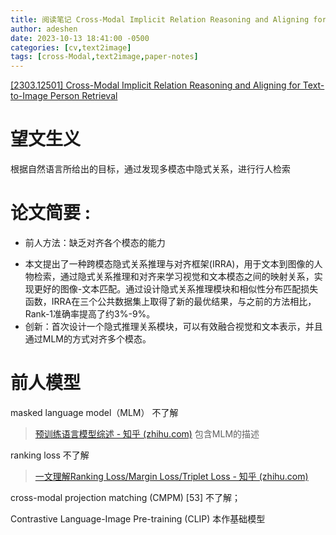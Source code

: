 ```yaml
---
title: 阅读笔记 Cross-Modal Implicit Relation Reasoning and Aligning for Text-to-Image Person Retrieval
author: adeshen
date: 2023-10-13 18:41:00 -0500
categories: [cv,text2image]
tags: [cross-Modal,text2image,paper-notes]
---
```





[[2303.12501] Cross-Modal Implicit Relation Reasoning and Aligning for Text-to-Image Person Retrieval](file:///D:/SUSYstudy/grade4-1/LLM_video/storage/EW27Z4PQ/2303.html)

# 望文生义

根据自然语言所给出的目标，通过发现多模态中隐式关系，进行行人检索



# 论文简要 :

- 前人方法：缺乏对齐各个模态的能力

* 本文提出了一种跨模态隐式关系推理与对齐框架(IRRA)，用于文本到图像的人物检索，通过隐式关系推理和对齐来学习视觉和文本模态之间的映射关系，实现更好的图像-文本匹配。通过设计隐式关系推理模块和相似性分布匹配损失函数，IRRA在三个公共数据集上取得了新的最优结果，与之前的方法相比，Rank-1准确率提高了约3%-9%。
* 创新：首次设计一个隐式推理关系模块，可以有效融合视觉和文本表示，并且通过MLM的方式对齐多个模态。


# 前人模型

masked language model（MLM） 不了解

>  [预训练语言模型综述 - 知乎 (zhihu.com)](https://zhuanlan.zhihu.com/p/144927093)  包含MLM的描述

ranking loss  不了解

>  [一文理解Ranking Loss/Margin Loss/Triplet Loss - 知乎 (zhihu.com)](https://zhuanlan.zhihu.com/p/158853633) 

cross-modal projection matching (CMPM) [53] 不了解；


Contrastive Language-Image Pre-training (CLIP)   本作基础模型
